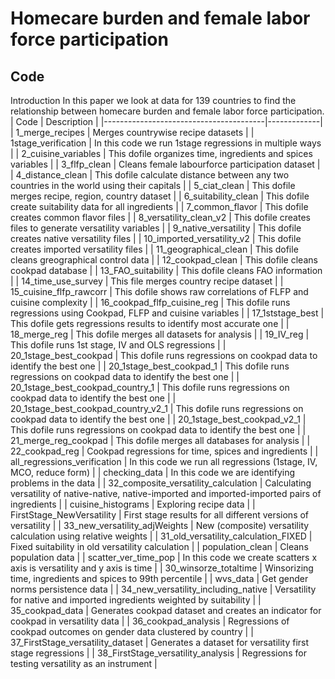 # Homecare burden and female labor force participation
## Code 

Introduction
In this paper we look at data for 139 countries to find the relationship between homecare burden and female labor force participation.
| Code                                   | Description |
|----------------------------------------|-------------|
| 1_merge_recipes                       | Merges countrywise recipe datasets |
| 1stage_verification                   | In this code we run 1stage regressions in multiple ways |
| 2_cuisine_variables                   | This dofile organizes time, ingredients and spices variables |
| 3_flfp_clean                          | Cleans female labourforce participation dataset |
| 4_distance_clean                      | This dofile calculate distance between any two countries in the world using their capitals |
| 5_ciat_clean                          | This dofile merges recipe, region, country dataset |
| 6_suitability_clean                   | This dofile create suitability data for all ingredients |
| 7_common_flavor                       | This dofile creates common flavor files |
| 8_versatility_clean_v2                | This dofile creates files to generate versatility variables |
| 9_native_versatility                  | This dofile creates native versatility files |
| 10_imported_versatility_v2            | This dofile creates imported versatility files |
| 11_geographical_clean                 | This dofile cleans greographical control data |
| 12_cookpad_clean                      | This dofile cleans cookpad database |
| 13_FAO_suitability                    | This dofile cleans FAO information |
| 14_time_use_survey                    | This file merges country recipe dataset |
| 15_cuisine_flfp_rawcorr               | This dofile shows raw correlations of FLFP and cuisine complexity |
| 16_cookpad_flfp_cuisine_reg           | This dofile runs regressions using Cookpad, FLFP and cuisine variables |
| 17_1ststage_best                      | This dofile gets regressions results to identify most accurate one |
| 18_merge_reg                          | This dofile merges all datasets for analysis |
| 19_IV_reg                             | This dofile runs 1st stage, IV and OLS regressions |
| 20_1stage_best_cookpad                | This dofile runs regressions on cookpad data to identify the best one |
| 20_1stage_best_cookpad_1              | This dofile runs regressions on cookpad data to identify the best one |
| 20_1stage_best_cookpad_country_1      | This dofile runs regressions on cookpad data to identify the best one |
| 20_1stage_best_cookpad_country_v2_1   | This dofile runs regressions on cookpad data to identify the best one |
| 20_1stage_best_cookpad_v2_1           | This dofile runs regressions on cookpad data to identify the best one |
| 21_merge_reg_cookpad                  | This dofile merges all databases for analysis |
| 22_cookpad_reg                        | Cookpad regressions for time, spices and ingredients |
| all_regressions_verification          | In this code we run all regressions (1stage, IV, MCO, reduce form) |
| checking_data                         | In this code we are identifying problems in the data |
| 32_composite_versatility_calculation     | Calculating versatility of native-native, native-imported and imported-imported pairs of ingredients |
| cuisine_histograms                    | Exploring recipe data |
| FirstStage_NewVersatility             | First stage results for all different versions of versatility |
| 33_new_versatility_adjWeights            | New (composite) versatility calculation using relative weights |
| 31_old_versatility_calculation_FIXED     | Fixed suitability in old versatility calculation |
| population_clean                      | Cleans population data |
| scatter_ver_time_pop                  | In this code we create scatters x axis is versatility and y axis is time |
| 30_winsorze_totaltime                    | Winsorizing time, ingredients and spices to 99th percentile |
| wvs_data                              | Get gender norms persistence data |
| 34_new_versatility_including_native   | Versatility for native and imported ingredients weighted by suitability |
| 35_cookpad_data                       | Generates cookpad dataset and creates an indicator for cookpad in versatility data |
| 36_cookpad_analysis                   | Regressions of cookpad outcomes on gender data clustered by country  |
| 37_FirstStage_versatility_dataset     | Generates a dataset for versatility first stage regressions  |
| 38_FirstStage_versatility_analysis    | Regressions for testing versatility as an instrument  |


